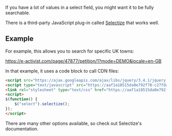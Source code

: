 If you have a lot of values in a select field, you might want it to be fully searchable. 

There is a third-party JavaScript plug-in called [Selectize](https://github.com/selectize/selectize.js) that works well.

## Example
For example, this allows you to search for specific UK towns:

https://e-activist.com/page/47877/petition/1?mode=DEMO&locale=en-GB

In that example, it uses a code block to call CDN files:

```html
<script src="https://ajax.googleapis.com/ajax/libs/jquery/3.4.1/jquery.min.js"></script>
<script type="text/javascript" src="https://aaf1a18515da0e792f78-c27fdabe952dfc357fe25ebf5c8897ee.ssl.cf5.rackcdn.com/1757/selectize-standalone.js?v=1567417278000"></script>
<link rel="stylesheet" type="text/css" href="https://aaf1a18515da0e792f78-c27fdabe952dfc357fe25ebf5c8897ee.ssl.cf5.rackcdn.com/1757/selectize.css?v=1567417051000" />
<script>
$(function() {
	$("select").selectize();
});
</script>
```

There are many other options available, so check out Selectize's documentation.
